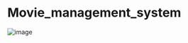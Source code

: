 # Movie_management_system

![image](https://github.com/PhamChiXuan1/Movie_management_system/assets/99774231/38a82b14-13a9-42c0-ad70-b66955e7d547)
